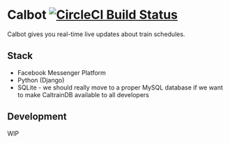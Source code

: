 # Calbot [![CircleCI Build Status](https://circleci.com/gh/xbili/calbot.svg?style=shield)](https://circleci.com/gh/xbili/calbot)

Calbot gives you real-time live updates about train schedules.

## Stack

* Facebook Messenger Platform
* Python (Django)
* SQLite - we should really move to a proper MySQL database if we want to make
CaltrainDB available to all developers

## Development

WIP

